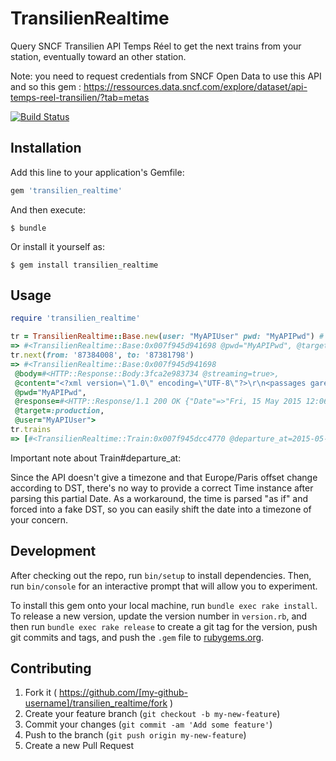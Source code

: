# TransilienRealtime

Query SNCF Transilien API Temps Réel to get the next trains from your station, eventually toward an other station.

Note: you need to request credentials from SNCF Open Data to use this API and so this gem : https://ressources.data.sncf.com/explore/dataset/api-temps-reel-transilien/?tab=metas

[![Build Status](https://travis-ci.org/ook/transilien_realtime.svg)](https://travis-ci.org/ook/transilien_realtime)

## Installation

Add this line to your application's Gemfile:

```ruby
gem 'transilien_realtime'
```

And then execute:

    $ bundle

Or install it yourself as:

    $ gem install transilien_realtime

## Usage

```ruby
require 'transilien_realtime'

tr = TransilienRealtime::Base.new(user: "MyAPIUser" pwd: "MyAPIPwd") # you can use ENV['RTT_API_USER'] and ENV['RTT_API_PWD'] instead
=> #<TransilienRealtime::Base:0x007f945d941698 @pwd="MyAPIPwd", @target=:production, @user="MyAPIUser">
tr.next(from: '87384008', to: '87381798')
=> #<TransilienRealtime::Base:0x007f945d941698
 @body=#<HTTP::Response::Body:3fca2e983734 @streaming=true>,
 @content="<?xml version=\"1.0\" encoding=\"UTF-8\"?>\r\n<passages gare=\"87384008\">\r\n<train><date mode=\"R\">15/05/2015 14:12</date>\r\n<num>136891</num>\r\n<miss>MOCA</miss>\r\n<term>87381509</term>\r\n</train>\r\n</passages>\r\n",
 @pwd="MyAPIPwd",
 @response=#<HTTP::Response/1.1 200 OK {"Date"=>"Fri, 15 May 2015 12:06:56 GMT", "Content-Type"=>"application/vnd.sncf.transilien.od.depart+xml; vers=1.0", "Cache-Control"=>"no-cache", "Connection"=>"close"}>,
 @target=:production,
 @user="MyAPIUser">
tr.trains
=> [#<TransilienRealtime::Train:0x007f945dcc4770 @departure_at=2015-05-15 16:12:00 +0200, @mission="MOCA", @numero="136891", @terminus="87381509">]
```

Important note about Train#departure_at:

Since the API doesn't give a timezone and that Europe/Paris offset change according to DST, there's no way to provide a correct Time instance after parsing this partial Date. As a workaround, the time is parsed "as if" and forced into a fake DST, so you can easily shift the date into a timezone of your concern.

## Development

After checking out the repo, run `bin/setup` to install dependencies. Then, run `bin/console` for an interactive prompt that will allow you to experiment.

To install this gem onto your local machine, run `bundle exec rake install`. To release a new version, update the version number in `version.rb`, and then run `bundle exec rake release` to create a git tag for the version, push git commits and tags, and push the `.gem` file to [rubygems.org](https://rubygems.org).

## Contributing

1. Fork it ( https://github.com/[my-github-username]/transilien_realtime/fork )
2. Create your feature branch (`git checkout -b my-new-feature`)
3. Commit your changes (`git commit -am 'Add some feature'`)
4. Push to the branch (`git push origin my-new-feature`)
5. Create a new Pull Request
